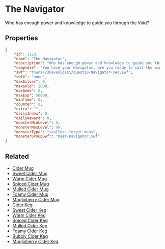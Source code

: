 # The Navigator

Who has enough power and knowledge to guide you through the Void?

## Properties

```json
{
    "id": 1128,
    "name": "The Navigator",
    "description": "Who has enough power and knowledge to guide you through the Void?",
    "complete": "You have your Navigator, are you ready to sail the winds of the Deep Void?",
    "swf": "towns\/3Ravenloss\/quest10-Navigator-sec.swf",
    "swfX": "none",
    "maxSilver": 0,
    "maxGold": 2000,
    "maxGems": 0,
    "maxExp": 50000,
    "minTime": 0,
    "counter": 0,
    "extra": "",
    "dailyIndex": 0,
    "dailyReward": 0,
    "monsterMinLevel": 0,
    "monsterMaxLevel": 99,
    "monsterType": "soulless forest mobs",
    "monsterGroupSwf": "mset-navigator.swf"
}
```

## Related

- [Cider Mug](../items/11316-cider-mug.md)
- [Sweet Cider Mug](../items/11317-sweet-cider-mug.md)
- [Warm Cider Mug](../items/11318-warm-cider-mug.md)
- [Spiced Cider Mug](../items/11319-spiced-cider-mug.md)
- [Mulled Cider Mug](../items/11320-mulled-cider-mug.md)
- [Foamy Cider Mug](../items/11321-foamy-cider-mug.md)
- [Moglinberry Cider Mug](../items/11322-moglinberry-cider-mug.md)
- [Cider Keg](../items/11330-cider-keg.md)
- [Sweet Cider Keg](../items/11331-sweet-cider-keg.md)
- [Warm Cider Keg](../items/11332-warm-cider-keg.md)
- [Spiced Cider Keg](../items/11333-spiced-cider-keg.md)
- [Mulled Cider Keg](../items/11334-mulled-cider-keg.md)
- [Foamy Cider Keg](../items/11335-foamy-cider-keg.md)
- [Bubbly Cider Keg](../items/11336-bubbly-cider-keg.md)
- [Moglinberry Cider Keg](../items/11337-moglinberry-cider-keg.md)

